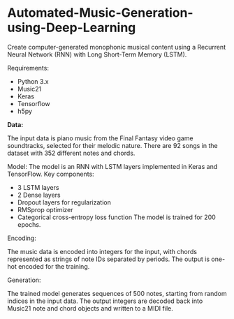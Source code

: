 # Automated-Music-Generation-using-Deep-Learning

Create computer-generated monophonic musical content using a Recurrent Neural Network (RNN) with Long Short-Term Memory (LSTM).


Requirements:
- Python 3.x
- Music21
- Keras
- Tensorflow
- h5py

**Data:**

The input data is piano music from the Final Fantasy video game soundtracks, selected for their melodic nature. There are 92 songs in the dataset with 352 different notes and chords.

Model:
The model is an RNN with LSTM layers implemented in Keras and TensorFlow. Key components:
- 3 LSTM layers
- 2 Dense layers
- Dropout layers for regularization
- RMSprop optimizer
- Categorical cross-entropy loss function
The model is trained for 200 epochs.

Encoding:

The music data is encoded into integers for the input, with chords represented as strings of note IDs separated by periods. The output is one-hot encoded for the training.

Generation:

The trained model generates sequences of 500 notes, starting from random indices in the input data. The output integers are decoded back into Music21 note and chord objects and written to a MIDI file.
